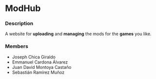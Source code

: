 # ModHub
### Description
A website for **uploading** and **managing** the mods for the **games** you like.
### Members
- Joseph Chica Giraldo
- Emmanuel Cardona Álvarez
- Juan David Montoya Castaño
- Sebastián Ramírez Muñoz
